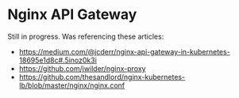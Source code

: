 # Nginx API Gateway

Still in progress. Was referencing these articles:
- https://medium.com/@jcderr/nginx-api-gateway-in-kubernetes-18695e1d8c#.5inoz0k3i
- https://github.com/jwilder/nginx-proxy
- https://github.com/thesandlord/nginx-kubernetes-lb/blob/master/nginx/nginx.conf
